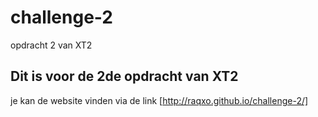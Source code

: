 # challenge-2
 opdracht 2 van XT2


## Dit is voor de 2de opdracht van XT2
je kan de website vinden via de link
[http://raqxo.github.io/challenge-2/] 
